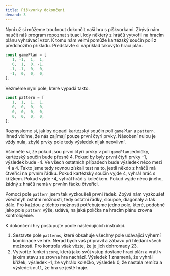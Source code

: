 ```yaml
---
title: Piškvorky dokončení
demand: 3
---
```


Nyní už si můžeme troufnout dokončit naši hru s piškvorkami. Zbývá nám naučit náš program ropoznat situaci, kdy některý z hráčů vytvořil na hracím plánu vyhrávací vzor. K tomu nám velmi pomůže kartézský součin polí z předchozího příkladu. Představte si například takovýto hrací plán.

<!-- prettier-ignore -->
```js
const gamePlan = [
   1, -1,  1,  1,
   0,  1,  0, -1,
  -1, -1,  0,  0,
  -1,  0,  0,  0,
];
```

Vezměme nyní pole, které vypadá takto.

<!-- prettier-ignore -->
```js
const pattern = [
   1,  1,  1,  1,
   0,  0,  0,  0,
   0,  0,  0,  0,
   0,  0,  0,  0,
];
```

Rozmysleme si, jak by dopadl kartézský součin polí `gamePlan` a `pattern`. Ihned vidíme, že nás zajímají pouze první čtyri prvky. Násobení nulou je vždy nula, zbylé prvky pole tedy výsledek nijak neovlivní.

Všimněte si, že pokud jsou první čtyři prvky v poli `gamePlan` jedničky, kartézský součin bude přesně 4. Pokud by byly první čtyři prvky -1, výsledek bude -4. Ve všech ostatních případech bude výsledek něco mezi -4 a 4. Takto jsme tedy rovnou získali test na to, jestli někdo z hráčů má čtveřici na prvním řádku. Pokud kartézský součin vyjde 4, vyhrál hráč s křížkem. Pokud vyjde -4, vyhrál hráč s kolečkem. Pokud vyjde něco jiného, žádný z hráčů nemá v prvním řádku čtveřici.

Pomocí pole `pattern` jsem tak vyzkoušeli první řádek. Zbývá nám vyzkoušet všechnyh ostatní možnosti, tedy ostatní řádky, sloupce, diagonály a tak dále. Pro každou z těchto možností potřebujeme jedno pole, které, podobně jako pole `pattern` výše, udává, na jaká políčka na hracím plánu zrovna kontrolujeme.

K dokončení hry postupujte podle následujicích instrukcí.

1. Sestavte pole `patterns`, které obsahuje všechny pole udávající výherní kombinace ve hře. Nerad bych váš připravil a zábavu při hledání všech možností. Pro kontrolu však vězte, že je jich dohromady 23.
1. Vytvořte funkci `score`, která jako svůj vstup dostane hrací plán a vrátí v jakém stavu se zrovna hra nachází. Výsledek 1 znamená, že vyhrál křížek, výsledek -1, že vyhrálo kolečko, výsledek 0, že nastala remíza a výsledek `null`, že hra se ještě hraje.
